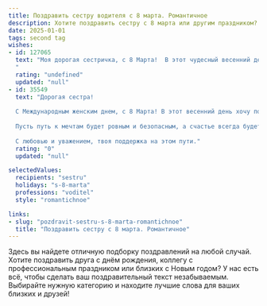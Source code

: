 ```yaml
---
title: Поздравить сестру водителя с 8 марта. Романтичное
description: Хотите поздравить сестру с 8 марта или другим праздником? Наш ИИ создаст незабываемое поздравление, а вы обязательно выделитесь среди других.  
date: 2025-01-01
tags: second tag
wishes:
- id: 127065
  text: "Моя дорогая сестричка, с 8 Марта!  В этот чудесный весенний день я хочу пожелать тебе, моему самому любимому водителю,  путешествий по жизни, полных ярких впечатлений и безоблачного счастья.  Пусть каждая дорога, по которой ты пройдешь, будет усыпана цветами, а твой путь всегда будет освещен любовью и пониманием.  Ты – настоящая королева за рулём,  и пусть твой  сердечный мотор всегда работает на полной мощности, даря тебе радость и вдохновение!  Целую крепко!
  "
  rating: "undefined"
  updated: "null"
- id: 35549
  text: "Дорогая сестра!
  
  С Международным женским днем, с 8 Марта! В этот весенний день хочу пожелать тебе ярких впечатлений на каждом повороте жизненного пути. Пусть за рулем машины и в сердце твоем всегда царит лишь гармония и радость! Ты — настоящая волшебница, умеющая управлять не только автомобилем, но и всем, что тебя окружает.
  
  Пусть путь к мечтам будет ровным и безопасным, а счастье всегда будет рядом. Окружай себя любовью, как нежный цветок, распускающийся под солнечными лучами.
  
  С любовью и уважением, твоя поддержка на этом пути."
  rating: "0"
  updated: "null"

selectedValues:
  recipients: "sestru"
  holidays: "s-8-marta"
  professions: "voditel"
  style: "romantichnoe"

links:
- slug: "pozdravit-sestru-s-8-marta-romantichnoe"
  title: "Поздравить сестру с 8 марта. Романтичное"
---
```


Здесь вы найдете отличную подборку поздравлений на любой случай. 
Хотите поздравить друга с днём рождения, коллегу с профессиональным праздником или близких с Новым годом? У нас есть всё, чтобы сделать ваш поздравительный текст незабываемым. Выбирайте нужную категорию и находите лучшие слова для ваших близких и друзей!
